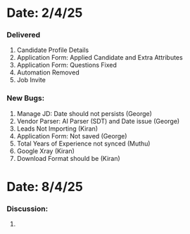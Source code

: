 # Date: 2/4/25
### Delivered
1. Candidate Profile Details
2. Application Form: Applied Candidate and Extra Attributes
3. Application Form: Questions Fixed
4. Automation Removed
5. Job Invite

### New Bugs: 
1. Manage JD: Date should not persists (George)
2. Vendor Parser: AI Parser (SDT) and Date issue (George)
3. Leads Not Importing (Kiran)
4. Application Form: Not saved (George)
5. Total Years of Experience not synced (Muthu)
6. Google Xray (Kiran)
7. Download Format should be (Kiran)


# Date: 8/4/25

### Discussion:
1. 